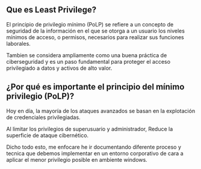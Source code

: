 ## Que es Least Privilege?

El principio de privilegio mínimo (PoLP) se refiere a un concepto de seguridad de la información en el que se otorga a un usuario los niveles mínimos de acceso, o permisos, necesarios para realizar sus funciones laborales.

Tambien se considera ampliamente como una buena práctica de ciberseguridad y es un paso fundamental para proteger el acceso privilegiado a datos y activos de alto valor. 

## ¿Por qué es importante el principio del mínimo privilegio (PoLP)?
Hoy en día, la mayoría de los ataques avanzados se basan en la explotación de credenciales privilegiadas. 

Al limitar los privilegios de superusuario y administrador, Reduce la superficie de ataque cibernético. 

Dicho todo esto, me enfocare he ir documentando diferente proceso y tecnica que debemos implementar en un entorno corporativo de cara a aplicar el menor privilegio posible en ambiente windows.

